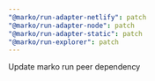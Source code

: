 ```yaml
---
"@marko/run-adapter-netlify": patch
"@marko/run-adapter-node": patch
"@marko/run-adapter-static": patch
"@marko/run-explorer": patch
---
```


Update marko run peer dependency
